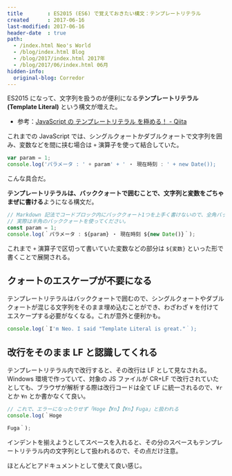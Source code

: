 ```yaml
---
title        : ES2015 (ES6) で覚えておきたい構文：テンプレートリテラル
created      : 2017-06-16
last-modified: 2017-06-16
header-date  : true
path:
  - /index.html Neo's World
  - /blog/index.html Blog
  - /blog/2017/index.html 2017年
  - /blog/2017/06/index.html 06月
hidden-info:
  original-blog: Corredor
---
```


ES2015 になって、文字列を扱うのが便利になる**テンプレートリテラル (Template Literal)** という構文が増えた。

- 参考：[JavaScript の テンプレートリテラル を極める！ - Qiita](http://qiita.com/kura07/items/c9fa858870ad56dfec12)

これまでの JavaScript では、シングルクォートかダブルクォートで文字列を囲み、変数などを間に挟む場合は `+` 演算子を使って結合していた。

```javascript
var param = 1;
console.log('パラメータ : ' + param' + ' ・ 現在時刻 : ' + new Date());
```

こんな具合だ。

**テンプレートリテラルは、バッククォートで囲むことで、文字列と変数をごちゃまぜに書ける**ようになる構文だ。

```javascript
// Markdown 記法でコードブロック内にバッククォート1つを上手く書けないので、全角バッククォートを使っています。
// 実際は半角のバッククォートを使ってください。
const param = 1;
console.log(｀パラメータ : ${param} ・ 現在時刻 ${new Date()}｀);
```

これまで `+` 演算子で区切って書いていた変数などの部分は `${変数}` といった形で書くことで展開される。

## クォートのエスケープが不要になる

テンプレートリテラルはバッククォートで囲むので、シングルクォートやダブルクォートが混じる文字列をそのまま埋め込むことができ、わざわざ `¥` を付けてエスケープする必要がなくなる。これが意外と便利かも。

```javascript
console.log(｀I'm Neo. I said "Template Literal is great."｀);
```

## 改行をそのまま LF と認識してくれる

テンプレートリテラル内で改行すると、その改行は LF として見なされる。Windows 環境で作っていて、対象の JS ファイルが CR+LF で改行されていたとしても、ブラウザが解析する際は改行コードは全て LF に統一されるので、`¥r` とか `¥n` とか書かなくて良い。

```javascript
// これで、エラーになったりせず「Hoge【¥n】【¥n】Fuga」と扱われる
console.log(｀Hoge

Fuga｀);
```

インデントを揃えようとしてスペースを入れると、その分のスペースもテンプレートリテラル内の文字列として扱われるので、その点だけ注意。

ほとんどヒアドキュメントとして使えて良い感じ。
